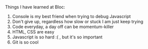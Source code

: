 Things I have learned at Bloc:
1. Console is my best friend when trying to debug Javascript
2. Don't give up, regardless how slow or stuck I am just keep trying
3. Code everyday, a day off can be momentum-killer
4. HTML, CSS are easy
5. Javascript is so hard :( , but it's so important
6. Git is so cool

